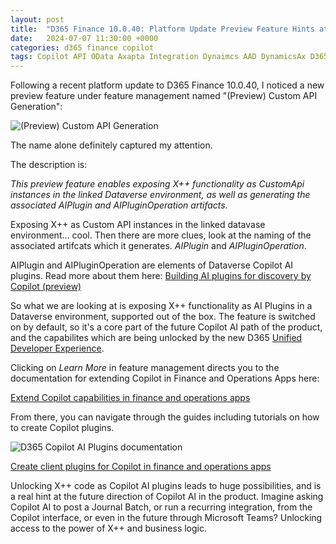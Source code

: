 ```yaml
---
layout: post
title:  "D365 Finance 10.0.40: Platform Update Preview Feature Hints at Copilot Future (it's already here)"
date:   2024-07-07 11:30:00 +0000
categories: d365 finance copilot
tags: Copilot API OData Axapta Integration Dynaimcs AAD DynamicsAx D365FO FinOpsDevOps App registration MSDyn365FO AXCommunityBlog EntraID D365 Dynamics365 MSDAX X++ DAX MSDyn365 Entra Dyn365 Dyn365FO SysAdmin D365 AAD Azure Active Directory DMF Postman
---
```


Following a recent platform update to D365 Finance 10.0.40, I noticed a new preview feature under feature management named "(Preview) Custom API Generation":

![(Preview) Custom API Generation](/assets/images/2024-07-07/1.png)

The name alone definitely captured my attention.

The description is:

_This preview feature enables exposing X++ functionality as CustomApi instances in the linked Dataverse environment, as well as generating the associated AIPlugin and AIPluginOperation artifacts._

Exposing X++ as Custom API instances in the linked datavase environment... cool. Then there are more clues, look at the naming of the associated artifcats which it generates. _AIPlugin_ and _AIPluginOperation_.

AIPlugin and AIPluginOperation are elements of Dataverse Copilot AI plugins. Read more about them here: [Building AI plugins for discovery by Copilot (preview)](https://learn.microsoft.com/en-us/power-apps/maker/common/build-ai-plugin-for-copilot)

So what we are looking at is exposing X++ functionality as AI Plugins in a Dataverse environment, supported out of the box. The feature is switched on by default, so it's a core part of the future Copilot AI path of the product, and the capabilites which are being unlocked by the new D365 [Unified Developer Experience](https://learn.microsoft.com/en-us/power-platform/developer/unified-experience/finance-operations-dev-overview). 

Clicking on _Learn More_ in feature management directs you to the documentation for extending Copilot in Finance and Operations Apps here: 

[Extend Copilot capabilities in finance and operations apps](https://learn.microsoft.com/en-gb/dynamics365/fin-ops-core/dev-itpro/copilot/extend-copilot)

From there, you can navigate through the guides including tutorials on how to create Copilot plugins.

![D365 Copilot AI Plugins documentation](/assets/images/2024-07-07/2.png)

[Create client plugins for Copilot in finance and operations apps](https://learn.microsoft.com/en-gb/dynamics365/fin-ops-core/dev-itpro/copilot/copilot-client-plugins)

Unlocking X++ code as Copilot AI plugins leads to huge possibilities, and is a real hint at the future direction of Copilot AI in the product. Imagine asking Copilot AI to post a Journal Batch, or run a recurring integration, from the Copilot interface, or even in the future through Microsoft Teams? Unlocking access to the power of X++ and business logic.


